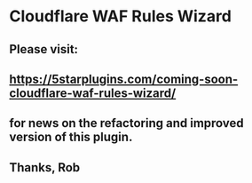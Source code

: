 # Cloudflare WAF Rules Wizard

## Please visit:
## https://5starplugins.com/coming-soon-cloudflare-waf-rules-wizard/
## for news on the refactoring and improved version of this plugin.

## Thanks, Rob

